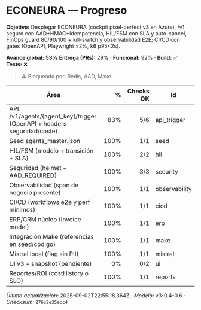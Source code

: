 # ECONEURA — Progreso

**Objetivo:** Desplegar ECONEURA (cockpit pixel-perfect v3 en Azure), /v1 seguro con AAD+HMAC+Idempotencia, HIL/FSM con SLA y auto-cancel, FinOps guard 80/90/100 + kill-switch y observabilidad E2E; CI/CD con gates (OpenAPI, Playwright ≤2%, k6 p95<2s).


**Avance global:** **53%**
**Entrega (PRs):** 29%  ·  **Funcional:** 92%  ·  **Build:** ✅  **Tests:** ❌

> ⚠️ Bloqueado por: Redis, AAD, Make

| Área | % | Checks OK | Id |
|---|---:|---:|---|
| API /v1/agents/{agent_key}/trigger (OpenAPI + headers seguridad/coste) | 83% | 5/6 | api_trigger |
| Seed agents_master.json | 100% | 1/1 | seed |
| HIL/FSM (modelo + transición + SLA) | 100% | 2/2 | hil |
| Seguridad (helmet + AAD_REQUIRED) | 100% | 3/3 | security |
| Observabilidad (span de negocio presente) | 100% | 1/1 | observability |
| CI/CD (workflows e2e y perf mínimos) | 100% | 1/1 | cicd |
| ERP/CRM núcleo (Invoice model) | 100% | 1/1 | erp |
| Integración Make (referencias en seed/código) | 100% | 1/1 | make |
| Mistral local (flag sin PII) | 100% | 1/1 | mistral |
| UI v3 + snapshot (pendiente) | 0% | 0/2 | ui |
| Reportes/ROI (costHistory o SLO) | 100% | 1/1 | reports |

_Última actualización:_ 2025-09-02T22:55:18.364Z · _Modelo:_ v3-0.4-0.6 · _Checksum:_ `276c2e35ecc4`
